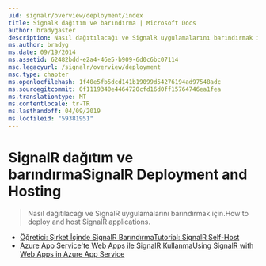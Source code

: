 ```yaml
---
uid: signalr/overview/deployment/index
title: SignalR dağıtım ve barındırma | Microsoft Docs
author: bradygaster
description: Nasıl dağıtılacağı ve SignalR uygulamalarını barındırmak için.
ms.author: bradyg
ms.date: 09/19/2014
ms.assetid: 62482bdd-e2a4-46e5-b909-6d0c6bc07114
msc.legacyurl: /signalr/overview/deployment
msc.type: chapter
ms.openlocfilehash: 1f40e5fb5dcd141b19099d54276194ad97548adc
ms.sourcegitcommit: 0f1119340e4464720cfd16d0ff15764746ea1fea
ms.translationtype: MT
ms.contentlocale: tr-TR
ms.lasthandoff: 04/09/2019
ms.locfileid: "59381951"
---
```

# <a name="signalr-deployment-and-hosting"></a><span data-ttu-id="062dc-103">SignalR dağıtım ve barındırma</span><span class="sxs-lookup"><span data-stu-id="062dc-103">SignalR Deployment and Hosting</span></span>

> <span data-ttu-id="062dc-104">Nasıl dağıtılacağı ve SignalR uygulamalarını barındırmak için.</span><span class="sxs-lookup"><span data-stu-id="062dc-104">How to deploy and host SignalR applications.</span></span>


- [<span data-ttu-id="062dc-105">Öğretici: Şirket İçinde SignalR Barındırma</span><span class="sxs-lookup"><span data-stu-id="062dc-105">Tutorial: SignalR Self-Host</span></span>](tutorial-signalr-self-host.md)
- [<span data-ttu-id="062dc-106">Azure App Service'te Web Apps ile SignalR Kullanma</span><span class="sxs-lookup"><span data-stu-id="062dc-106">Using SignalR with Web Apps in Azure App Service</span></span>](using-signalr-with-azure-web-sites.md)
